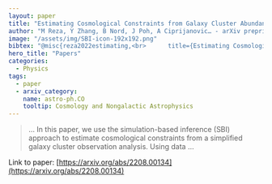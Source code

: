 ```yaml
---
layout: paper
title: "Estimating Cosmological Constraints from Galaxy Cluster Abundance using Simulation-Based Inference"
author: "M Reza, Y Zhang, B Nord, J Poh, A Ciprijanovic… - arXiv preprint arXiv …, 2022 - arxiv.org"
image: "/assets/img/SBI-icon-192x192.png"
bibtex: "@misc{reza2022estimating,<br>      title={Estimating Cosmological Constraints from Galaxy Cluster Abundance using Simulation-Based Inference}, <br>      author={Moonzarin Reza and Yuanyuan Zhang and Brian Nord and Jason Poh and Aleksandra Ciprijanovic and Louis Strigari},<br>      year={2022},<br>      eprint={2208.00134},<br>      archivePrefix={arXiv},<br>      primaryClass={astro-ph.CO}<br>}"
hero_title: "Papers"
categories:
  - Physics
tags:
  - paper
  - arxiv_category:
    name: astro-ph.CO
    tooltip: Cosmology and Nongalactic Astrophysics
---
```

>… In this paper, we use the simulation-based inference (SBI) approach to estimate cosmological constraints from a simplified galaxy cluster observation analysis. Using data …

Link to paper: [https://arxiv.org/abs/2208.00134](https://arxiv.org/abs/2208.00134)
